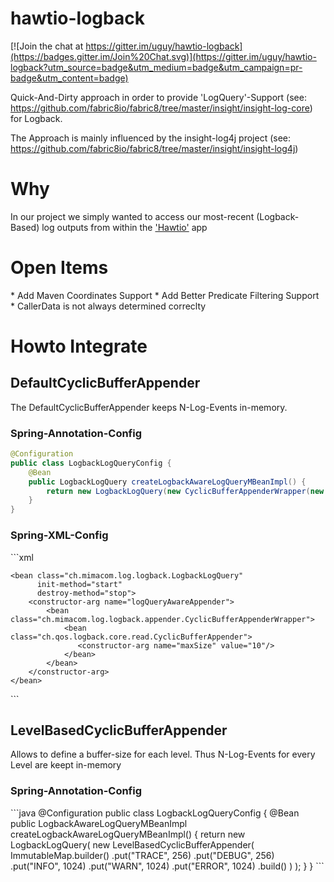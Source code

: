 hawtio-logback
==============

[![Join the chat at https://gitter.im/uguy/hawtio-logback](https://badges.gitter.im/Join%20Chat.svg)](https://gitter.im/uguy/hawtio-logback?utm_source=badge&utm_medium=badge&utm_campaign=pr-badge&utm_content=badge)


Quick-And-Dirty approach in order to provide 'LogQuery'-Support (see: https://github.com/fabric8io/fabric8/tree/master/insight/insight-log-core) for Logback.

The Approach is mainly influenced by the insight-log4j project (see: https://github.com/fabric8io/fabric8/tree/master/insight/insight-log4j)

<h1>Why</h1>
In our project we simply wanted to access our most-recent (Logback-Based) log outputs from within the <a href="http://hawt.io" >'Hawtio'</a> app

<h1>Open Items</h1>
* Add Maven Coordinates Support 
* Add Better Predicate Filtering Support
* CallerData is not always determined correclty

<h1>Howto Integrate</h1>

<h2>DefaultCyclicBufferAppender</h2>
The DefaultCyclicBufferAppender keeps N-Log-Events in-memory.

<h3>Spring-Annotation-Config</h3>

```java
@Configuration
public class LogbackLogQueryConfig {
    @Bean
    public LogbackLogQuery createLogbackAwareLogQueryMBeanImpl() {
        return new LogbackLogQuery(new CyclicBufferAppenderWrapper(new CyclicBufferAppender<ILoggingEvent>(), 10));
    }
}
```
<h3>Spring-XML-Config</h3>
```xml
<?xml version="1.0" encoding="UTF-8"?>
<beans xmlns="http://www.springframework.org/schema/beans"
       xmlns:xsi="http://www.w3.org/2001/XMLSchema-instance"
       xsi:schemaLocation="http://www.springframework.org/schema/beans http://www.springframework.org/schema/beans/spring-beans.xsd">

    <bean class="ch.mimacom.log.logback.LogbackLogQuery"
          init-method="start"
          destroy-method="stop">
        <constructor-arg name="logQueryAwareAppender">
            <bean class="ch.mimacom.log.logback.appender.CyclicBufferAppenderWrapper">
                <bean class="ch.qos.logback.core.read.CyclicBufferAppender">
                   <constructor-arg name="maxSize" value="10"/>
                </bean>
            </bean>
        </constructor-arg>
    </bean>
</beans>
```

<h2>LevelBasedCyclicBufferAppender</h2>
Allows to define a buffer-size for each level. Thus N-Log-Events for every Level are keept in-memory
<h3>Spring-Annotation-Config</h3>
```java
@Configuration
public class LogbackLogQueryConfig {
  @Bean
    public LogbackAwareLogQueryMBeanImpl createLogbackAwareLogQueryMBeanImpl() {
         return new LogbackLogQuery(
            new LevelBasedCyclicBufferAppender(
                    ImmutableMap.<String, Integer>builder()
                            .put("TRACE", 256)
                            .put("DEBUG", 256)
                            .put("INFO", 1024)
                            .put("WARN", 1024)
                            .put("ERROR", 1024)
                            .build()
            )
         );
    }
}
```
